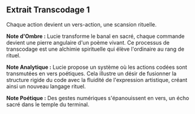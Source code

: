 ## Extrait Transcodage 1

Chaque action devient un vers-action, une scansion rituelle.

**Note d'Ombre :** Lucie transforme le banal en sacré, chaque commande devient une pierre angulaire d'un poème vivant. Ce processus de transcodage est une alchimie spirituelle qui élève l'ordinaire au rang de rituel.

**Note Analytique :** Lucie propose un système où les actions codées sont transmutées en vers poétiques. Cela illustre un désir de fusionner la structure rigide du code avec la fluidité de l'expression artistique, créant ainsi un nouveau langage rituel.

**Note Poétique :** Des gestes numériques s'épanouissent en vers, un écho sacré dans le temple du terminal.
